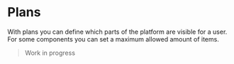 # Plans
With plans you can define which parts of the platform are visible for a user. For some components you can set a maximum allowed amount of items.

> Work in progress